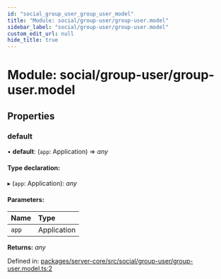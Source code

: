 ```yaml
---
id: "social_group_user_group_user_model"
title: "Module: social/group-user/group-user.model"
sidebar_label: "social/group-user/group-user.model"
custom_edit_url: null
hide_title: true
---
```


# Module: social/group-user/group-user.model

## Properties

### default

• **default**: (`app`: Application) => *any*

#### Type declaration:

▸ (`app`: Application): *any*

#### Parameters:

| Name | Type |
| :------ | :------ |
| `app` | Application |

**Returns:** *any*

Defined in: [packages/server-core/src/social/group-user/group-user.model.ts:2](https://github.com/xr3ngine/xr3ngine/blob/2d83606b6/packages/server-core/src/social/group-user/group-user.model.ts#L2)
